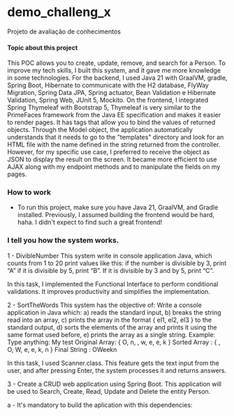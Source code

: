 # demo_challeng_x
Projeto de avaliação de conhecimentos


#### Topic about this project
This POC allows you to create, update, remove, and search for a Person.
To improve my tech skills, I built this system, and it gave me more knowledge in some technologies.
For the backend, I used Java 21 with GraalVM, gradle, Spring Boot, Hibernate to communicate with the H2 database,
FlyWay Migration, Spring Data JPA, Spring actuator, Bean Validation e Hibernate Validation, Spring Web,
JUnit 5, Mockito.
On the frontend, I integrated Spring Thymeleaf with Bootstrap 5, Thymeleaf is very similar to the PrimeFaces
framework from the Java EE specification and makes it easier to render pages. It has tags that allow you to
bind the values of returned objects. Through the Model object, the application automatically understands that
it needs to go to the "templates" directory and look for an HTML file with the name defined in the string
returned from the controller.
However, for my specific use case, I preferred to receive the object as JSON to display the result on the screen.
It became more efficient to use AJAX along with my endpoint methods and to manipulate the fields on my pages.



### How to work
- To run this project, make sure you have Java 21, GraalVM, and Gradle installed.
  Previously, I assumed building the frontend would be hard, haha. I didn't expect to find such a great frontend!


### I tell you how the system works.

1 - DivibleNumber
This system write in console application Java, which counts from 1 to 20 print values like this: if the number is
divisible by 3, print “A” if it is divisible by 5, print “B”. If it is divisible by 3 and by 5, print “C”.

In this task, I implemented the Functional Interface to perform conditional validations. It improves productivity
and simplifies the implementation.



2 - SortTheWords
This system has the objective of:
Write a console application in Java which:
a)	reads the standard input,
b)	breaks the string read into an array,
c)	prints the array in the format { el1, el2, el3 } to the standard output,
d)	sorts the elements of the array and prints it using the same format used before,
e)	prints the array as a single string.
Example:
Type anything: My test
Original Array: { O, n,  , w, e, e, k }
Sorted Array : { , O, W, e, e, k, n }
Final String :  OWeekn


In this task, I used Scanner.class. This feature gets the text input from the user, and after pressing Enter, the
system processes it and returns answers.



3 - Create a CRUD web application using Spring Boot. This application will be used to Search, Create, Read, Update and
Delete the entity Person.

a - It's mandatory to build the aplication with this dependencies:
